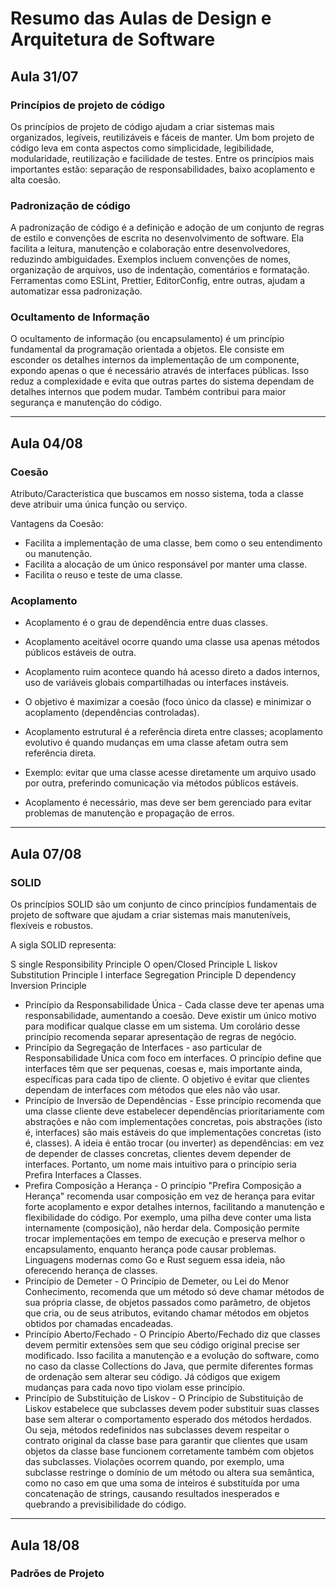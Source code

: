# Resumo das Aulas de Design e Arquitetura de Software

## Aula 31/07

### Princípios de projeto de código  
Os princípios de projeto de código ajudam a criar sistemas mais organizados, legíveis, reutilizáveis e fáceis de manter. Um bom projeto de código leva em conta aspectos como simplicidade, legibilidade, modularidade, reutilização e facilidade de testes. Entre os princípios mais importantes estão: separação de responsabilidades, baixo acoplamento e alta coesão.

### Padronização de código  
A padronização de código é a definição e adoção de um conjunto de regras de estilo e convenções de escrita no desenvolvimento de software. Ela facilita a leitura, manutenção e colaboração entre desenvolvedores, reduzindo ambiguidades. Exemplos incluem convenções de nomes, organização de arquivos, uso de indentação, comentários e formatação. Ferramentas como ESLint, Prettier, EditorConfig, entre outras, ajudam a automatizar essa padronização.

### Ocultamento de Informação  
O ocultamento de informação (ou encapsulamento) é um princípio fundamental da programação orientada a objetos. Ele consiste em esconder os detalhes internos da implementação de um componente, expondo apenas o que é necessário através de interfaces públicas. Isso reduz a complexidade e evita que outras partes do sistema dependam de detalhes internos que podem mudar. Também contribui para maior segurança e manutenção do código.

---

## Aula 04/08

### Coesão  
Atributo/Caracteristica que buscamos em nosso sistema, toda a classe deve atribuir uma única função ou serviço.

Vantagens da Coesão:
- Facilita a implementação de uma classe, bem como o seu entendimento ou manutenção.
- Facilita a alocação de um único responsável por manter uma classe.
- Facilita o reuso e teste de uma classe.

### Acoplamento  
- Acoplamento é o grau de dependência entre duas classes.

- Acoplamento aceitável ocorre quando uma classe usa apenas métodos públicos estáveis de outra.

- Acoplamento ruim acontece quando há acesso direto a dados internos, uso de variáveis globais compartilhadas ou interfaces instáveis.

- O objetivo é maximizar a coesão (foco único da classe) e minimizar o acoplamento (dependências controladas).

- Acoplamento estrutural é a referência direta entre classes; acoplamento evolutivo é quando mudanças em uma classe afetam outra sem referência direta.

- Exemplo: evitar que uma classe acesse diretamente um arquivo usado por outra, preferindo comunicação via métodos públicos estáveis.

- Acoplamento é necessário, mas deve ser bem gerenciado para evitar problemas de manutenção e propagação de erros.

---

## Aula 07/08

### SOLID  
Os princípios SOLID são um conjunto de cinco princípios fundamentais de projeto de software que ajudam a criar sistemas mais manuteníveis, flexíveis e robustos.

A sigla SOLID representa:

S single Responsibility Principle
O open/Closed Principle
L liskov Substitution Principle
I interface Segregation Principle
D dependency Inversion Principle

- Princípio da Responsabilidade Única -  Cada classe deve ter apenas uma responsabilidade, aumentando a coesão. Deve existir um único motivo para modificar qualque classe em um sistema. Um corolário desse princípio recomenda separar apresentação de regras de negócio.
- Princípio da Segregação de Interfaces - aso particular de Responsabilidade Única com foco em interfaces. O princípio define que interfaces têm que ser pequenas, coesas e, mais importante ainda, específicas para cada tipo de cliente. O objetivo é evitar que clientes dependam de interfaces com métodos que eles não vão usar.
- Princípio de Inversão de Dependências - Esse princípio recomenda que uma classe cliente deve estabelecer dependências prioritariamente com abstrações e não com implementações concretas, pois abstrações (isto é, interfaces) são mais estáveis do que implementações concretas (isto é, classes). A ideia é então trocar (ou inverter) as dependências: em vez de depender de classes concretas, clientes devem depender de interfaces. Portanto, um nome mais intuitivo para o princípio seria Prefira Interfaces a Classes.
- Prefira Composição a Herança - O princípio "Prefira Composição a Herança" recomenda usar composição em vez de herança para evitar forte acoplamento e expor detalhes internos, facilitando a manutenção e flexibilidade do código. Por exemplo, uma pilha deve conter uma lista internamente (composição), não herdar dela. Composição permite trocar implementações em tempo de execução e preserva melhor o encapsulamento, enquanto herança pode causar problemas. Linguagens modernas como Go e Rust seguem essa ideia, não oferecendo herança de classes.
- Princípio de Demeter - O Princípio de Demeter, ou Lei do Menor Conhecimento, recomenda que um método só deve chamar métodos de sua própria classe, de objetos passados como parâmetro, de objetos que cria, ou de seus atributos, evitando chamar métodos em objetos obtidos por chamadas encadeadas.
- Princípio Aberto/Fechado - O Princípio Aberto/Fechado diz que classes devem permitir extensões sem que seu código original precise ser modificado. Isso facilita a manutenção e a evolução do software, como no caso da classe Collections do Java, que permite diferentes formas de ordenação sem alterar seu código. Já códigos que exigem mudanças para cada novo tipo violam esse princípio.
- Princípio de Substituição de Liskov - O Princípio de Substituição de Liskov estabelece que subclasses devem poder substituir suas classes base sem alterar o comportamento esperado dos métodos herdados. Ou seja, métodos redefinidos nas subclasses devem respeitar o contrato original da classe base para garantir que clientes que usam objetos da classe base funcionem corretamente também com objetos das subclasses. Violações ocorrem quando, por exemplo, uma subclasse restringe o domínio de um método ou altera sua semântica, como no caso em que uma soma de inteiros é substituída por uma concatenação de strings, causando resultados inesperados e quebrando a previsibilidade do código.

---

## Aula 18/08

### Padrões de Projeto






